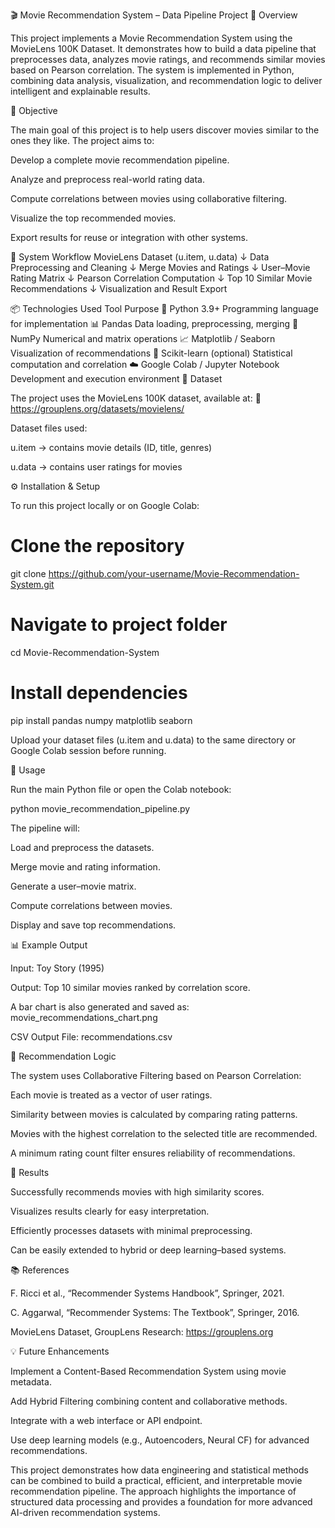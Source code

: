 🎬 Movie Recommendation System – Data Pipeline Project
📌 Overview

This project implements a Movie Recommendation System using the MovieLens 100K Dataset.
It demonstrates how to build a data pipeline that preprocesses data, analyzes movie ratings, and recommends similar movies based on Pearson correlation.
The system is implemented in Python, combining data analysis, visualization, and recommendation logic to deliver intelligent and explainable results.

🧠 Objective

The main goal of this project is to help users discover movies similar to the ones they like.
The project aims to:

Develop a complete movie recommendation pipeline.

Analyze and preprocess real-world rating data.

Compute correlations between movies using collaborative filtering.

Visualize the top recommended movies.

Export results for reuse or integration with other systems.

🧩 System Workflow
MovieLens Dataset (u.item, u.data)
          ↓
Data Preprocessing and Cleaning
          ↓
Merge Movies and Ratings
          ↓
User–Movie Rating Matrix
          ↓
Pearson Correlation Computation
          ↓
Top 10 Similar Movie Recommendations
          ↓
Visualization and Result Export

📦 Technologies Used
Tool	Purpose
🐍 Python 3.9+	Programming language for implementation
📊 Pandas	Data loading, preprocessing, merging
🔢 NumPy	Numerical and matrix operations
📈 Matplotlib / Seaborn	Visualization of recommendations
🧮 Scikit-learn (optional)	Statistical computation and correlation
☁️ Google Colab / Jupyter Notebook	Development and execution environment
📁 Dataset

The project uses the MovieLens 100K dataset, available at:
🔗 https://grouplens.org/datasets/movielens/

Dataset files used:

u.item → contains movie details (ID, title, genres)

u.data → contains user ratings for movies

⚙️ Installation & Setup

To run this project locally or on Google Colab:

# Clone the repository
git clone https://github.com/your-username/Movie-Recommendation-System.git

# Navigate to project folder
cd Movie-Recommendation-System

# Install dependencies
pip install pandas numpy matplotlib seaborn


Upload your dataset files (u.item and u.data) to the same directory or Google Colab session before running.

🚀 Usage

Run the main Python file or open the Colab notebook:

python movie_recommendation_pipeline.py


The pipeline will:

Load and preprocess the datasets.

Merge movie and rating information.

Generate a user–movie matrix.

Compute correlations between movies.

Display and save top recommendations.

📊 Example Output

Input:
Toy Story (1995)

Output:
Top 10 similar movies ranked by correlation score.

A bar chart is also generated and saved as:
movie_recommendations_chart.png

CSV Output File:
recommendations.csv

🧠 Recommendation Logic

The system uses Collaborative Filtering based on Pearson Correlation:

Each movie is treated as a vector of user ratings.

Similarity between movies is calculated by comparing rating patterns.

Movies with the highest correlation to the selected title are recommended.

A minimum rating count filter ensures reliability of recommendations.

🧾 Results

Successfully recommends movies with high similarity scores.

Visualizes results clearly for easy interpretation.

Efficiently processes datasets with minimal preprocessing.

Can be easily extended to hybrid or deep learning–based systems.

📚 References

F. Ricci et al., “Recommender Systems Handbook”, Springer, 2021.

C. Aggarwal, “Recommender Systems: The Textbook”, Springer, 2016.

MovieLens Dataset, GroupLens Research: https://grouplens.org

💡 Future Enhancements

Implement a Content-Based Recommendation System using movie metadata.

Add Hybrid Filtering combining content and collaborative methods.

Integrate with a web interface or API endpoint.

Use deep learning models (e.g., Autoencoders, Neural CF) for advanced recommendations.




This project demonstrates how data engineering and statistical methods can be combined to build a practical, efficient, and interpretable movie recommendation pipeline.
The approach highlights the importance of structured data processing and provides a foundation for more advanced AI-driven recommendation systems.
